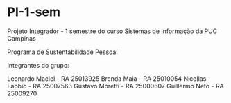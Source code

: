 # PI-1-sem

Projeto Integrador - 1 semestre do curso Sistemas de Informação da PUC Campinas

Programa de Sustentabilidade Pessoal

Integrantes do grupo:

Leonardo Maciel - RA 25013925
Brenda Maia - RA 25010054
Nicollas Fabbio - RA 25007563
Gustavo Moretti - RA 25000607
Guillermo Neto - RA 25009270